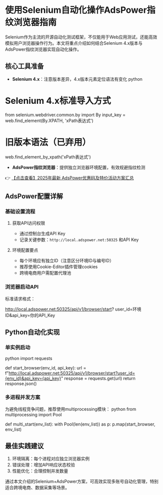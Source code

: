 # 使用Selenium自动化操作AdsPower指纹浏览器指南

Selenium作为主流的开源自动化测试框架，不仅能用于Web应用测试，还能高效模拟用户浏览器操作行为。本文将重点介绍如何结合Selenium 4.x版本与AdsPower指纹浏览器实现自动化操作。

## 核心工具准备

- **Selenium 4.x**：注意版本差异，4.x版本元素定位语法有变化
python
# Selenium 4.x标准导入方式
from selenium.webdriver.common.by import By
input_key = web.find_element(By.XPATH, 'xPath表达式')

# 旧版本语法（已弃用）
web.find_element_by_xpath('xPath表达式')

- **AdsPower指纹浏览器**：提供独立浏览器环境配置，有效规避指纹检测

👉 [【点击查看】2025年最新 AdsPower优惠码及特价活动方案汇总](https://bit.ly/adspower_free)

## AdsPower配置详解

### 基础设置流程
1. 获取API访问权限
   - 通过控制台生成API Key
   - 记录关键参数：`http://local.adspower.net:50325` 和API Key

2. 环境配置要点
   - 每个环境应有独立ID（注意区分环境ID与编号ID）
   - 推荐使用Cookie-Editor插件管理cookies
   - 跨境电商用户需配置代理池

### 浏览器启动API
标准请求格式：

http://local.adspower.net:50325/api/v1/browser/start?
user_id=环境ID&api_key=你的API_Key

## Python自动化实现

### 单实例启动
python
import requests

def start_browser(env_id, api_key):
    url = f"http://local.adspower.net:50325/api/v1/browser/start?user_id={env_id}&api_key={api_key}"
    response = requests.get(url)
    return response.json()

### 多进程并发方案
为避免线程竞争问题，推荐使用multiprocessing模块：
python
from multiprocessing import Pool

def multi_start(env_list):
    with Pool(len(env_list)) as p:
        p.map(start_browser, env_list)

## 最佳实践建议
1. 环境隔离：每个进程对应独立浏览器实例
2. 错误处理：增加API响应状态校验
3. 性能优化：合理控制并发数量

通过本文介绍的Selenium+AdsPower方案，可高效实现多账号自动化管理，特别适合跨境电商、数据采集等场景。
